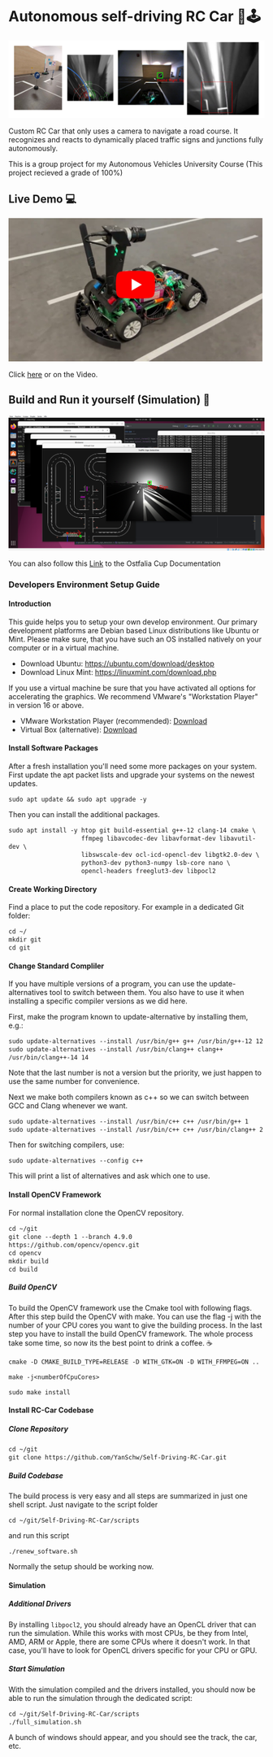 # Autonomous self-driving RC Car 🚗🕹️

![Overview](docs/Overview.png)

Custom RC Car that only uses a camera to navigate a road course. It recognizes and reacts to dynamically placed traffic signs and junctions fully autonomously.

This is a group project for my Autonomous Vehicles University Course (This project recieved a grade of 100%)

## Live Demo 💻
<a href="https://youtu.be/AEA1OsS4_2U" target=_blank><img src="docs/youtube.jpg" width=500></a>

Click <a href="https://youtu.be/AEA1OsS4_2U" target=_blank>here</a> or on the Video.

## Build and Run it yourself (Simulation) 🔨

![Simulation](docs/simulation.png)

You can also follow this [Link](https://doc.cup.ostfalia.de/) to the Ostfalia Cup Documentation

### Developers Environment Setup Guide

#### Introduction
This guide helps you to setup your own develop environment. Our primary development platforms are Debian based Linux distributions like Ubuntu or Mint. Please make sure, that you have such an OS installed natively on your computer or in a virtual machine.

- Download Ubuntu: https://ubuntu.com/download/desktop
- Download Linux Mint: https://linuxmint.com/download.php

If you use a virtual machine be sure that you have activated all options for accelerating the graphics. We recommend VMware's "Workstation Player" in version 16 or above.

- VMware Workstation Player (recommended): [Download](https://customerconnect.vmware.com/de/downloads/info/slug/desktop_end_user_computing/vmware_workstation_player/17_0)
- Virtual Box (alternative): [Download](https://www.virtualbox.org/wiki/Downloads)

#### Install Software Packages

After a fresh installation you'll need some more packages on your system. First update the apt packet lists and upgrade your systems on the newest updates.

```
sudo apt update && sudo apt upgrade -y
```
Then you can install the additional packages.
```
sudo apt install -y htop git build-essential g++-12 clang-14 cmake \
                    ffmpeg libavcodec-dev libavformat-dev libavutil-dev \
                    libswscale-dev ocl-icd-opencl-dev libgtk2.0-dev \
                    python3-dev python3-numpy lsb-core nano \
                    opencl-headers freeglut3-dev libpocl2
```

#### Create Working Directory
Find a place to put the code repository. For example in a dedicated Git folder:
```
cd ~/
mkdir git
cd git
```

#### Change Standard Compliler
If you have multiple versions of a program, you can use the update-alternatives tool to switch between them. You also have to use it when installing a specific compiler versions as we did here.

First, make the program known to update-alternative by installing them, e.g.:
```
sudo update-alternatives --install /usr/bin/g++ g++ /usr/bin/g++-12 12
sudo update-alternatives --install /usr/bin/clang++ clang++ /usr/bin/clang++-14 14
```

Note that the last number is not a version but the priority, we just happen to use the same number for convenience.

Next we make both compilers known as c++ so we can switch between GCC and Clang whenever we want.
```
sudo update-alternatives --install /usr/bin/c++ c++ /usr/bin/g++ 1
sudo update-alternatives --install /usr/bin/c++ c++ /usr/bin/clang++ 2
```

Then for switching compilers, use:
```
sudo update-alternatives --config c++
```
This will print a list of alternatives and ask which one to use.

#### Install OpenCV Framework
For normal installation clone the OpenCV repository.
```
cd ~/git
git clone --depth 1 --branch 4.9.0 https://github.com/opencv/opencv.git
cd opencv
mkdir build
cd build
```
##### Build OpenCV
To build the OpenCV framework use the Cmake tool with following flags. After this step build the OpenCV with make. You can use the flag -j with the number of your CPU cores you want to give the building process. In the last step you have to install the build OpenCV framework. The whole process take some time, so now its the best point to drink a coffee. ☕
```
cmake -D CMAKE_BUILD_TYPE=RELEASE -D WITH_GTK=ON -D WITH_FFMPEG=ON ..
```
```
make -j<numberOfCpuCores>
```
```
sudo make install
```

#### Install RC-Car Codebase
##### Clone Repository
```
cd ~/git
git clone https://github.com/YanSchw/Self-Driving-RC-Car.git
```

##### Build Codebase
The build process is very easy and all steps are summarized in just one shell script. Just navigate to the script folder
```
cd ~/git/Self-Driving-RC-Car/scripts
```
and run this script
```
./renew_software.sh
```
Normally the setup should be working now.

#### Simulation
##### Additional Drivers
By installing ```libpocl2```, you should already have an OpenCL driver that can run the simulation. While this works with most CPUs, be they from Intel, AMD, ARM or Apple, there are some CPUs where it doesn't work. In that case, you'll have to look for OpenCL drivers specific for your CPU or GPU.

##### Start Simulation
With the simulation compiled and the drivers installed, you should now be able to run the simulation through the dedicated script:
```
cd ~/git/Self-Driving-RC-Car/scripts
./full_simulation.sh
```
A bunch of windows should appear, and you should see the track, the car, etc.